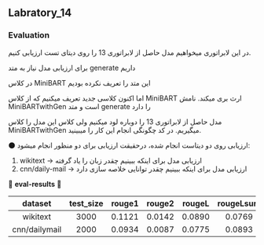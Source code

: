 ## Labratory_14
### **Evaluation**
در این لابراتوری میخواهیم مدل حاصل از لابراتوری 13 را روی دیتای تست ارزیابی کنیم.

برای ارزیابی مدل نیاز به متد generate داریم

در کلاس MiniBART این متد را تعریف نکرده بودیم 

اما اکنون کلاسی جدید تعریف میکنیم که از کلاس MiniBART ارث بری میکند. نامش MiniBARTwithGen است و متد generate را دارد

مدل حاصل از لابراتوری 13 را دوباره لود میکنیم ولی کلاس این مدل را کلاس MiniBARTwithGen میگیریم. در کد چگونگی انجام این کار را میبینید.

🌑 ارزیابی روی دو دیتاست انجام شده، درحقیقت ارزیابی برای دو منظور انجام میشود:
1. wikitext -> ارزیابی مدل برای اینکه ببینیم چقدر زبان را یاد گرفته
2. cnn/daily-mail -> ارزیابی مدل برای اینکه ببینیم چقدر توانایی خلاصه سازی دارد

🔽  **eval-results** 🔽

| dataset | test_size | rouge1 | rouge2 | rougeL | rougeLsum |
|:---:|:---:|:---:|:---:|:---:|:---:|
| wikitext | 3000 | 0.1121 | 0.0142 | 0.0890 | 0.0769 |
| cnn/dailymail | 2000 | 0.0934 | 0.0087 | 0.0775 | 0.0893 |


